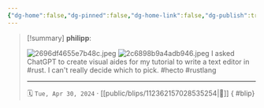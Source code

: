 ```yaml
---
{"dg-home":false,"dg-pinned":false,"dg-home-link":false,"dg-publish":true,"tags":["dgblip"],"disabled rules":["yaml-title","yaml-title-alias","file-name-heading"],"title":"philipp on mastodon @ 2024-04-30","created-date":"2024-04-30T20:54:12","id":112362157028535250,"updated-date":"2025-05-02T08:50:44","dg-path":"blips/112362157028535254.md","permalink":"/blips/112362157028535254/","dgPassFrontmatter":true}
---
```


> [!summary] **philipp**:
>
> ![2696df4655e7b48c.jpeg](/img/user/attachments/2696df4655e7b48c.jpeg)
> ![2c6898b9a4adb946.jpeg](/img/user/attachments/2c6898b9a4adb946.jpeg)
> I asked ChatGPT to create visual aides for my tutorial to write a text editor in #rust. I can't really decide which to pick. #hecto #rustlang
> - - -
>
> 🗓️ `Tue, Apr 30, 2024` · [[public/blips/112362157028535254\|🔗]]
{ #blip}

